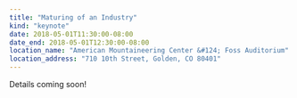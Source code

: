 ```yaml
---
title: "Maturing of an Industry"
kind: "keynote"
date: 2018-05-01T11:30:00-08:00
date_end: 2018-05-01T12:30:00-08:00
location_name: "American Mountaineering Center &#124; Foss Auditorium"
location_address: "710 10th Street, Golden, CO 80401"
---
```


Details coming soon!
